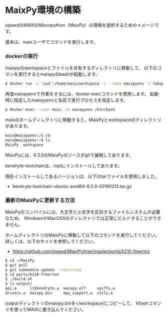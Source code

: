 # MaixPy環境の構築

sipeedのMAIXのMicropython（MaixPy）の環境を提供するためのイメージです。

基本は、maixユーザでコマンドを実行します。


### dockerの実行
maixpyのworkspaceとファイルを共有するディレクトリに移動して、
以下のコマンを実行するとmaixpyのbashが起動します。

```bash
$ docker run -v `pwd`:/home/maix/workspace -i --name maixpyenv -t takepwave/maixpyenv

```

再度maixpyenvで作業をするには、docker execコマンドを使用します。
起動時に指定したmaixpyenvと名前で実行プロセスを指定します。

```bash
$ docker exec --user maix -it maixpyenv /bin/bash
```

maixのホームディレクトリに移動すると、MaixPyとworkspaceのディレクトリがあります。
```bash
maix@maixpyenv:/$ cd
maix@maixpyenv:~$ ls
MaixPy  workspace
```

MaixPyには、0.3.0のMaixPyのソースがgitで展開してあります。

kendryte-toolchainは、/optにインストールしてあります。

現在インストールしてあるバージョンは、以下のtarファイルを使用しました。
- kendryte-toolchain-ubuntu-amd64-8.2.0-20190213.tar.gz



### 最新のMaixPyに更新する方法

MaixPyのコンパイルには、大文字と小文字を区別するファイルシステムが必要なため、
WindowsやMacOSXのディレクトリでは正常にビルドすることができません。

ホームディレクトリのMaixPyに移動して以下のコマンドを実行してください。
詳しくは、以下のサイトを参照してください。
- https://github.com/sipeed/MaixPy/tree/master/ports/k210-freertos

```bash
$ cd ~/MaixPy
$ git pull
$ git submodule update --recursive
$ cd ports/k210-freertos
$ ./build.sh
$ ls output/
api.a      libkendryte.a  maixpy.elf     spiffs.a
drivers.a  maixpy.bin     mpy_support.a  utils.a

```

outputディレクトリのmaixpy.binを~/workspace/にコピーして、
kflashコマンドを使ってMAiXに書き込んでください。



